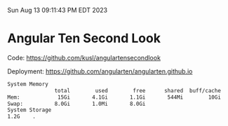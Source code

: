 Sun Aug 13 09:11:43 PM EDT 2023

# Angular Ten Second Look

Code: https://github.com/kusl/angulartensecondlook

Deployment: https://github.com/angularten/angularten.github.io

```bash
System Memory
               total        used        free      shared  buff/cache   available
Mem:            15Gi       4.1Gi       1.1Gi       544Mi        10Gi        10Gi
Swap:          8.0Gi       1.0Mi       8.0Gi
System Storage
1.2G	.
```
